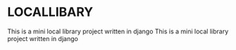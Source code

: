 # LOCALLIBARY
This is a mini local library project written in django
This is a mini local library project written in django
